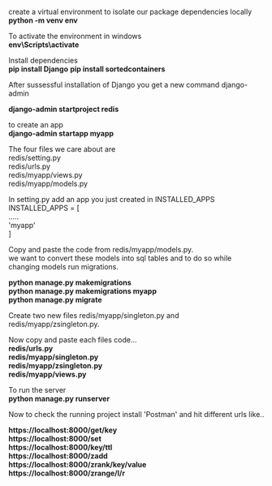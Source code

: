create a virtual environment to isolate our package dependencies locally</br>
<b>python -m venv env</b>

To activate the environment in windows</br>
<b>env\Scripts\activate</b>

Install dependencies</br>
<b>pip install Django</b>
<b>pip install sortedcontainers</b>

After sussessful installation of Django you get a new command django-admin</br>

<b>django-admin startproject redis</b>

to create an app</br>
<b>django-admin startapp myapp</b>

The four files we care about are</br>
redis/setting.py</br>
redis/urls.py</br>
redis/myapp/views.py</br>
redis/myapp/models.py</br> 

In setting.py add an app you just created in INSTALLED_APPS</br>
INSTALLED_APPS = [</br>
    .....</br>
    'myapp'</br>
]</br>

Copy and paste the code from redis/myapp/models.py.</br>
we want to convert these models into sql tables and to do so while changing models run migrations.</br>

<b>python manage.py makemigrations</b></br>
<b>python manage.py makemigrations myapp</b></br>
<b>python manage.py migrate</b></br>


Create two new files redis/myapp/singleton.py and redis/myapp/zsingleton.py.</br>

Now copy and paste each files code...</br>
<b>redis/urls.py</b></br>
<b>redis/myapp/singleton.py</b></br>
<b>redis/myapp/zsingleton.py</b></br>
<b>redis/myapp/views.py</b></br>

To run the server</br>
<b>python manage.py runserver</b></br>


Now to check the running project install 'Postman' and hit different urls like..</br>

<b>https://localhost:8000/get/key</b></br>
<b>https://localhost:8000/set</b></br>
<b>https://localhost:8000/key/ttl</b></br>
<b>https://localhost:8000/zadd</b></br>
<b>https://localhost:8000/zrank/key/value</b></br>
<b>https://localhost:8000/zrange/l/r</b></br>
